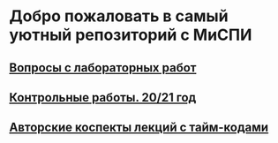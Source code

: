 # Добро пожаловать в самый уютный репозиторий с МиСПИ

## [Вопросы с лабораторных работ](labs.md)

## [Контрольные работы. 20/21 год](kr.md)

## [Авторские коспекты лекций с тайм-кодами](lectures.md)